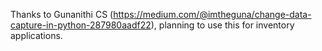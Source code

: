 Thanks to Gunanithi CS (https://medium.com/@imtheguna/change-data-capture-in-python-287980aadf22), planning to use this for inventory applications.
